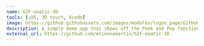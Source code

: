 ```yaml
---
name: GIF-omatic-3D
tools: [iOS, 3D touch, Xcode]
image: https://github.githubassets.com/images/modules/logos_page/GitHub-Mark.png
description: A simple demo app that shows off the Peek and Pop functionality using 3D-touch
external_url: https://github.com/etiennemartin/GIF-omatic-3D
---
```


